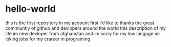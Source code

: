# hello-world
this is the first repository in my account 
first i'd like to thanks the great commiuntiy of github and devlopers around the world 
this description of my life im new devloper from afghanstan and im sorry for my low languge 
im loking jobs for my crareer in programing 
